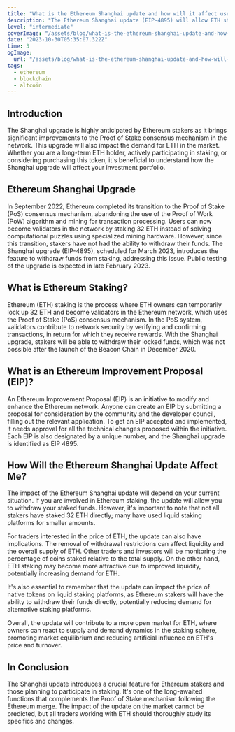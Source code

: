 ```yaml
---
title: "What is the Ethereum Shanghai update and how will it affect users?"
description: "The Ethereum Shanghai update (EIP-4895) will allow ETH stakers to unstake their assets and participate as validators on the network. With the introduction of the Proof of Stake algorithm, users were allowed to stake 32 ETH, locking these funds indefinitely and becoming validators on the network. This update will likely impact the share of ETH staked relative to the total supply, which in turn may impact ETH supply and demand dynamics in the market."
level: "intermediate"
coverImage: "/assets/blog/what-is-the-ethereum-shanghai-update-and-how-will-it-affect-users/cover.png"
date: "2023-10-30T05:35:07.322Z"
time: 3
ogImage:
  url: "/assets/blog/what-is-the-ethereum-shanghai-update-and-how-will-it-affect-users/cover.png"
tags:
  - ethereum
  - blockchain
  - altcoin
---
```



## Introduction
The Shanghai upgrade is highly anticipated by Ethereum stakers as it brings significant improvements to the Proof of Stake consensus mechanism in the network. This upgrade will also impact the demand for ETH in the market. Whether you are a long-term ETH holder, actively participating in staking, or considering purchasing this token, it's beneficial to understand how the Shanghai upgrade will affect your investment portfolio.

## Ethereum Shanghai Upgrade
In September 2022, Ethereum completed its transition to the Proof of Stake (PoS) consensus mechanism, abandoning the use of the Proof of Work (PoW) algorithm and mining for transaction processing. Users can now become validators in the network by staking 32 ETH instead of solving computational puzzles using specialized mining hardware. However, since this transition, stakers have not had the ability to withdraw their funds. The Shanghai upgrade (EIP-4895), scheduled for March 2023, introduces the feature to withdraw funds from staking, addressing this issue. Public testing of the upgrade is expected in late February 2023.

## What is Ethereum Staking?
Ethereum (ETH) staking is the process where ETH owners can temporarily lock up 32 ETH and become validators in the Ethereum network, which uses the Proof of Stake (PoS) consensus mechanism. In the PoS system, validators contribute to network security by verifying and confirming transactions, in return for which they receive rewards. With the Shanghai upgrade, stakers will be able to withdraw their locked funds, which was not possible after the launch of the Beacon Chain in December 2020.

<!-- banner_place -->

## What is an Ethereum Improvement Proposal (EIP)?
An Ethereum Improvement Proposal (EIP) is an initiative to modify and enhance the Ethereum network. Anyone can create an EIP by submitting a proposal for consideration by the community and the developer council, filling out the relevant application. To get an EIP accepted and implemented, it needs approval for all the technical changes proposed within the initiative. Each EIP is also designated by a unique number, and the Shanghai upgrade is identified as EIP 4895.

## How Will the Ethereum Shanghai Update Affect Me?
The impact of the Ethereum Shanghai update will depend on your current situation. If you are involved in Ethereum staking, the update will allow you to withdraw your staked funds. However, it's important to note that not all stakers have staked 32 ETH directly; many have used liquid staking platforms for smaller amounts.

For traders interested in the price of ETH, the update can also have implications. The removal of withdrawal restrictions can affect liquidity and the overall supply of ETH. Other traders and investors will be monitoring the percentage of coins staked relative to the total supply. On the other hand, ETH staking may become more attractive due to improved liquidity, potentially increasing demand for ETH.

It's also essential to remember that the update can impact the price of native tokens on liquid staking platforms, as Ethereum stakers will have the ability to withdraw their funds directly, potentially reducing demand for alternative staking platforms.

Overall, the update will contribute to a more open market for ETH, where owners can react to supply and demand dynamics in the staking sphere, promoting market equilibrium and reducing artificial influence on ETH's price and turnover.

## In Conclusion
The Shanghai update introduces a crucial feature for Ethereum stakers and those planning to participate in staking. It's one of the long-awaited functions that complements the Proof of Stake mechanism following the Ethereum merge. The impact of the update on the market cannot be predicted, but all traders working with ETH should thoroughly study its specifics and changes.
